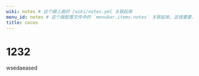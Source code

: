 ```yaml
---
wiki: notes # 这个跟上面的 /wiki/notes.yml 关联起来
menu_id: notes # 这个跟配置文件中的 `menubar.items.notes` 关联起来，这很重要，如果没有这个，就像普通的wiki项目一样了
title: cocos
---
```


# 1232
wsedaeased